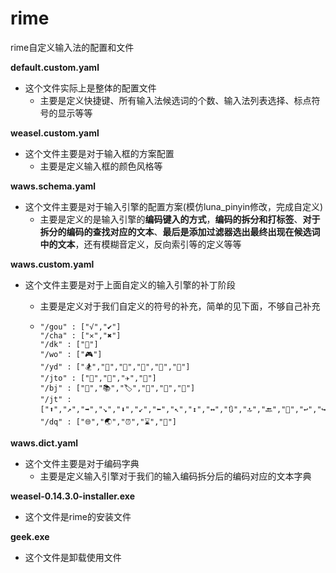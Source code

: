 # rime
rime自定义输入法的配置和文件 

**default.custom.yaml**   

* 这个文件实际上是整体的配置文件
  * 主要是定义快捷键、所有输入法候选词的个数、输入法列表选择、标点符号的显示等等

**weasel.custom.yaml**

* 这个文件主要是对于输入框的方案配置
  * 主要是定义输入框的颜色风格等

**waws.schema.yaml**

* 这个文件主要是对于输入引擎的配置方案(模仿luna_pinyin修改，完成自定义)
  * 主要是定义的是输入引擎的**编码键入的方式**，**编码的拆分和打标签**、**对于拆分的编码的查找对应的文本**、**最后是添加过滤器选出最终出现在候选词中的文本**，还有模糊音定义，反向索引等的定义等等

**waws.custom.yaml**

* 这个文件主要是对于上面自定义的输入引擎的补丁阶段

  * 主要是定义对于我们自定义的符号的补充，简单的见下面，不够自己补充

  *     "/gou" : ["√","✔"]
        "/cha" : ["✕","✖"]
        "/dk" : ["🤣"]
        "/wo" : ["🎮"]
        "/yd" : ["🏂","🚵","🏓","🎲","🥊","🥋"]
        "/jto" : ["🚅","🚁","✈️","🚢"]
        "/bj" : ["📖","📚","🏷️","🔖","📜","📘"]
        "/jt" : ["⬆️","↗️","➡️","↘️","⬇️","↙️","⬅️","↖️","↕️","↔️","🔃","🔝","🔙","🔄","↩️","↪️","🔜"]
        "/dq" : ["🌐","🌏","⏰","⌛","🚀"]

**waws.dict.yaml**

* 这个文件主要是对于编码字典
  * 主要是定义输入引擎对于我们的输入编码拆分后的编码对应的文本字典

**weasel-0.14.3.0-installer.exe**

* 这个文件是rime的安装文件

**geek.exe**

* 这个文件是卸载使用文件

